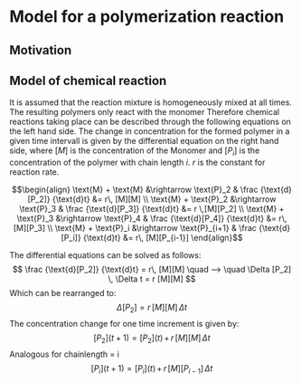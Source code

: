 # Model for a polymerization reaction

## Motivation

## Model of chemical reaction
It is assumed that the reaction mixture is homogeneously mixed at all times. The resulting polymers only react with the monomer
Therefore chemical reactions taking place can be described through the following equations on the left hand side. The change in concentration for the formed polymer in a given time intervall is given by the differential equation on the right hand side, where [$M$] is the concentration of the Monomer and [$P_i$] is the concentration of the polymer with chain length $i$. $r$ is the constant for reaction rate.

```math
\begin{align}
\text{M} + \text{M} &\rightarrow \text{P}_2 & \frac {\text{d}[P_2]} {\text{d}t} &= r\, [M][M] \\
\text{M} + \text{P}_2 &\rightarrow \text{P}_3 & \frac {\text{d}[P_3]} {\text{d}t} &= r \,[M][P_2] \\
\text{M} + \text{P}_3 &\rightarrow \text{P}_4 & \frac {\text{d}[P_4]} {\text{d}t} &= r\, [M][P_3] \\
\text{M} + \text{P}_i &\rightarrow \text{P}_{i+1} & \frac {\text{d}[P_i]} {\text{d}t} &= r\, [M][P_{i-1}]
\end{align}
```
The differential equations can be solved as follows:
$$
\frac {\text{d}[P_2]} {\text{d}t} = r\, [M][M] \quad --> \quad \Delta [P_2] \, \Delta t = r [M][M]  
$$
Which can be rearranged to:
$$
\Delta [P_2] = r\, [M][M]\,\Delta t
$$
The concentration change for one time increment is given by:
$$
[P_2] (t+1) = [P_2](t)\, + \, r\, [M][M]\,\Delta t
$$
Analogous for chainlength = i
$$
[P_i] (t+1) = [P_i](t)\, + \, r\, [M][P_{i-1}]\,\Delta t
$$